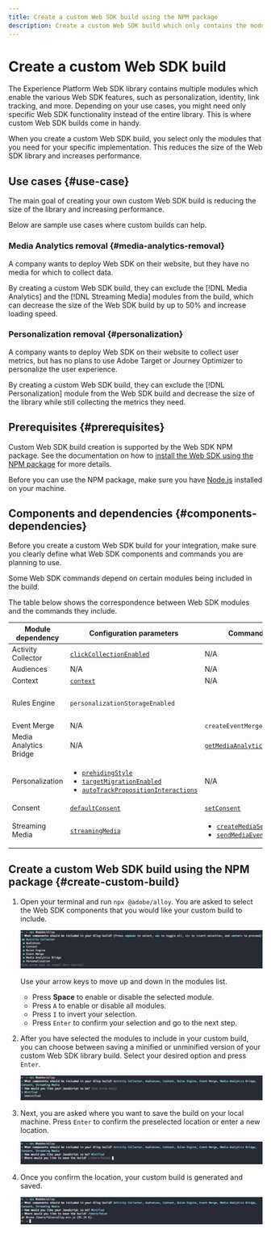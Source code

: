```yaml
---
title: Create a custom Web SDK build using the NPM package
description: Create a custom Web SDK build which only contains the modules that you need.
---
```


# Create a custom Web SDK build

The Experience Platform Web SDK library contains multiple modules which enable the various Web SDK features, such as personalization, identity, link tracking, and more. Depending on your use cases, you might need only specific Web SDK functionality instead of the entire library. This is where custom Web SDK builds come in handy.

When you create a custom Web SDK build, you select only the modules that you need for your specific implementation. This reduces the size of the Web SDK library and increases performance.

## Use cases {#use-case}

The main goal of creating your own custom Web SDK build is reducing the size of the library and increasing performance.

Below are sample use cases where custom builds can help.

### Media Analytics removal {#media-analytics-removal}

A company wants to deploy Web SDK on their website, but they have no media for which to collect data.

By creating a custom Web SDK build, they can exclude the [!DNL Media Analytics] and the [!DNL Streaming Media] modules from the build, which can decrease the size of the Web SDK build by up to 50% and increase loading speed.

### Personalization removal {#personalization}

A company wants to deploy Web SDK on their website to collect user metrics, but has no plans to use Adobe Target or Journey Optimizer to personalize the user experience.

By creating a custom Web SDK build, they can exclude the [!DNL Personalization] module from the Web SDK build and decrease the size of the library while still collecting the metrics they need.

## Prerequisites {#prerequisites}

Custom Web SDK build creation is supported by the Web SDK NPM package. See the documentation on how to [install the Web SDK using the NPM package](npm.md) for more details.

Before you can use the NPM package, make sure you have [Node.js](https://nodejs.org/en/download/package-manager/all) installed on your machine.

## Components and dependencies {#components-dependencies}

Before you create a custom Web SDK build for your integration, make sure you clearly define what Web SDK components and commands you are planning to use.

Some Web SDK commands depend on certain modules being included in the build.

The table below shows the correspondence between Web SDK modules and the commands they include.

| Module dependency | Configuration parameters | Commands | Size category |
|---------|----------|---------|---------|
| Activity Collector | [`clickCollectionEnabled`](../commands/configure/clickcollectionenabled.md) | N/A | Medium |
| Audiences | N/A | N/A | Small |
| Context | [`context`](../commands/configure/context.md) | N/A | Small |
| Rules Engine | `personalizationStorageEnabled` | |<ul><li>`evaluateRulesets`</li><li>[`subscribeRulesetItems`](../commands/subscriberulesetitems.md)</li></ul> | Medium |
| Event Merge | N/A | `createEventMergeId` | Small |
| Media Analytics Bridge | N/A | [`getMediaAnalyticsTracker`](../commands/getmediaanalyticstracker.md) | Large |
| Personalization | <ul><li>[`prehidingStyle`](../commands/configure/prehidingstyle.md)</li><li>[`targetMigrationEnabled`](../commands/configure/targetmigrationenabled.md)</li><li>[`autoTrackPropositionInteractions`](../commands/configure/autotrackpropositioninteractionsenabled.md)</li></ul>  | N/A | Large |
| Consent | [`defaultConsent`](../commands/configure/defaultconsent.md) | [`setConsent`](../commands/setconsent.md) | Small |
| Streaming Media | [`streamingMedia`](../commands/configure/streamingmedia.md) | <ul><li>[`createMediaSession`](../commands/createmediasession.md)</li><li>[`sendMediaEvent`](../commands/sendmediaevent.md)</li></ul> | Large |

## Create a custom Web SDK build using the NPM package {#create-custom-build}

1. Open your terminal and run `npx @adobe/alloy`. You are asked to select the Web SDK components that you would like your custom build to include.

    ![Image of a terminal showing the custom build module selection.](../assets/custom-build/npx.png)

    Use your arrow keys to move up and down in the modules list.

    * Press **Space** to enable or disable the selected module.
    * Press `A` to enable or disable all modules.
    * Press `I` to invert your selection.
    * Press `Enter` to confirm your selection and go to the next step.

1. After you have selected the modules to include in your custom build, you can choose between saving a minified or unminified version of your custom Web SDK library build. Select your desired option and press `Enter`.

    ![Image of a terminal showing the custom build minify selection.](../assets/custom-build/minify.png)

1. Next, you are asked where you want to save the build on your local machine. Press `Enter` to confirm the preselected location or enter a new location.

    ![Image of a terminal showing the custom build save option.](../assets/custom-build/save.png)

1. Once you confirm the location, your custom build is generated and saved.

    ![Image of a terminal showing the custom build saved location.](../assets/custom-build/saved.png)

